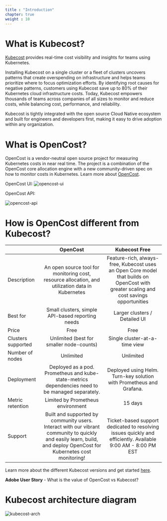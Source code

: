 ```yaml
---
title : "Introduction"
chapter: true
weight : 10
---
```

# What is Kubecost?

[Kubecost](https://www.kubecost.com/) provides real-time cost visibility and insights for teams using Kubernetes.

Installing Kubecost on a single cluster or a fleet of clusters uncovers patterns that create overspending on infrastructure and helps teams prioritize where to focus optimization efforts. By identifying root causes for negative patterns, customers using Kubecost save up to 80% of their Kubernetes cloud infrastructure costs. Today, Kubecost empowers thousands of teams across companies of all sizes to monitor and reduce costs, while balancing cost, performance, and reliability.

Kubecost is tightly integrated with the open source Cloud Native ecosystem and built for engineers and developers first, making it easy to drive adoption within any organization.

# What is OpenCost?

OpenCost is a vendor-neutral open source project for measuring Kubernetes costs in near real time. The project is a combination of the OpenCost core allocation engine with a new community-driven spec on how to monitor costs in Kubernetes.
Learn more about [OpenCost](https://www.opencost.io/).

OpenCost UI:
![opencost-ui](/images/opencost-ui.png)

OpenCost API:

![opencost-api](/images/opencost-api.png)

# How is OpenCost different from Kubecost?

|  | **OpenCost** | **Kubecost Free** |
|---|:---:|:---:|
| Description | An open source tool for monitoring cost, resource allocation, and utilization data in Kubernetes | Feature-rich, always-free, Kubecost uses an Open Core model that builds on OpenCost with greater scaling and cost savings opportunities |
| Best for | Small clusters, simple API-based reporting needs | Larger clusters / Detailed UI |
| Price | Free | Free |
| Clusters supported | Unlimited (best for smaller node-counts) | Single cluster-at-a-time view |
| Number of nodes | Unlimited | Unlimited |
| Deployment | Deployed as a pod. Prometheus and kube-state-metrics dependencies  need to be managed separately. | Deployed using Helm. Turn-key solution with Prometheus and Grafana. |
| Metric retention | Limited by Prometheus environment | 15 days |
| Support | Built and supported by community users. Interact with our vibrant community to quickly and easily learn, build, and deploy OpenCost for Kubernetes cost monitoring! | Ticket-based support dedicated to resolving issues quickly and efficiently. Available 9:00 AM - 8:00 PM EST |

Learn more about the different Kubecost versions and get started [here](https://www.kubecost.com/pricing/).

**Adobe User Story** - What is the value of OpenCost vs Kubecost?

# Kubecost architecture diagram

![kubecost-arch](/images/kubecost-arch.png)
